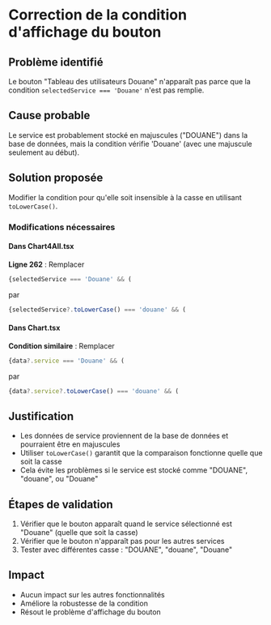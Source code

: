 # Correction de la condition d'affichage du bouton

## Problème identifié
Le bouton "Tableau des utilisateurs Douane" n'apparaît pas parce que la condition `selectedService === 'Douane'` n'est pas remplie. 

## Cause probable
Le service est probablement stocké en majuscules ("DOUANE") dans la base de données, mais la condition vérifie 'Douane' (avec une majuscule seulement au début).

## Solution proposée
Modifier la condition pour qu'elle soit insensible à la casse en utilisant `toLowerCase()`.

### Modifications nécessaires

#### Dans Chart4All.tsx
**Ligne 262** : Remplacer
```typescript
{selectedService === 'Douane' && (
```
par
```typescript
{selectedService?.toLowerCase() === 'douane' && (
```

#### Dans Chart.tsx
**Condition similaire** : Remplacer
```typescript
{data?.service === 'Douane' && (
```
par
```typescript
{data?.service?.toLowerCase() === 'douane' && (
```

## Justification
- Les données de service proviennent de la base de données et pourraient être en majuscules
- Utiliser `toLowerCase()` garantit que la comparaison fonctionne quelle que soit la casse
- Cela évite les problèmes si le service est stocké comme "DOUANE", "douane", ou "Douane"

## Étapes de validation
1. Vérifier que le bouton apparaît quand le service sélectionné est "Douane" (quelle que soit la casse)
2. Vérifier que le bouton n'apparaît pas pour les autres services
3. Tester avec différentes casse : "DOUANE", "douane", "Douane"

## Impact
- Aucun impact sur les autres fonctionnalités
- Améliore la robustesse de la condition
- Résout le problème d'affichage du bouton
